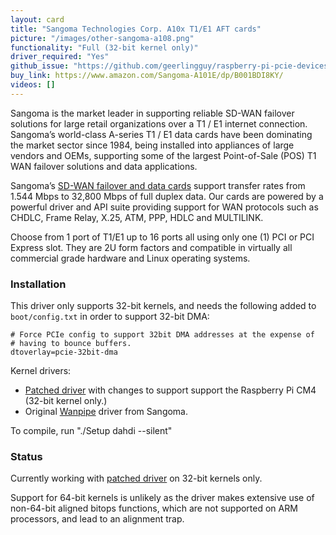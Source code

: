 ```yaml
---
layout: card
title: "Sangoma Technologies Corp. A10x T1/E1 AFT cards"
picture: "/images/other-sangoma-a108.png"
functionality: "Full (32-bit kernel only)"
driver_required: "Yes"
github_issue: "https://github.com/geerlingguy/raspberry-pi-pcie-devices/issues/471"
buy_link: https://www.amazon.com/Sangoma-A101E/dp/B001BDI8KY/
videos: []
---
```


Sangoma is the market leader in supporting reliable SD-WAN failover solutions for large retail organizations over a T1 / E1 internet connection. Sangoma’s world-class A-series T1 / E1 data cards have been dominating the market sector since 1984, being installed into appliances of large vendors and OEMs, supporting some of the largest Point-of-Sale (POS) T1 WAN failover solutions and data applications.

Sangoma’s [SD-WAN failover and data cards](https://www.sangoma.com/telephony-cards/sd-wan/) support transfer rates from 1.544 Mbps to 32,800 Mbps of full duplex data. Our cards are powered  by a powerful driver and API suite providing support for WAN protocols such as CHDLC, Frame Relay, X.25, ATM, PPP, HDLC and MULTILINK.

Choose from 1 port of T1/E1 up to 16 ports all using only one (1) PCI or PCI Express slot.  They are 2U form factors and compatible in virtually all commercial grade hardware and Linux operating systems.

### Installation

This driver only supports 32-bit kernels, and needs the following added to ```boot/config.txt``` in order to support 32-bit DMA:

```
# Force PCIe config to support 32bit DMA addresses at the expense of
# having to bounce buffers.
dtoverlay=pcie-32bit-dma
```

Kernel drivers:

* [Patched driver](https://github.com/hharte/wanpipe-rpi-cm4) with changes to support support the Raspberry Pi CM4 (32-bit kernel only.)
* Original [Wanpipe](https://wiki.freepbx.org/display/DAS/Telephony+Card+Driver+Download) driver from Sangoma.

To compile, run "./Setup dahdi --silent"

### Status

Currently working with [patched driver](https://github.com/hharte/wanpipe-rpi-cm4) on 32-bit kernels only.

Support for 64-bit kernels is unlikely as the driver makes extensive use of non-64-bit aligned bitops functions, which are not supported on ARM processors, and lead to an alignment trap.

